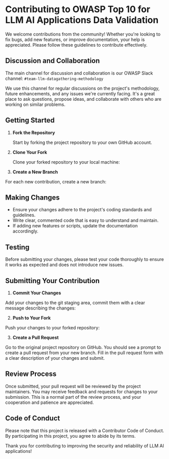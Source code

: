 # Contributing to OWASP Top 10 for LLM AI Applications Data Validation

We welcome contributions from the community! Whether you're looking to fix bugs, add new features, or improve documentation, your help is appreciated. Please follow these guidelines to contribute effectively.

## Discussion and Collaboration
The main channel for discussion and collaboration is our OWASP Slack channel: `#team-llm-datagathering-methodology`

We use this channel for regular discussions on the project's methodology, future enhancements, and any issues we're currently facing. It's a great place to ask questions, propose ideas, and collaborate with others who are working on similar problems.

## Getting Started

1. **Fork the Repository**

   Start by forking the project repository to your own GitHub account.

2. **Clone Your Fork**

   Clone your forked repository to your local machine:

3. **Create a New Branch**

For each new contribution, create a new branch:


## Making Changes

- Ensure your changes adhere to the project's coding standards and guidelines.
- Write clear, commented code that is easy to understand and maintain.
- If adding new features or scripts, update the documentation accordingly.

## Testing

Before submitting your changes, please test your code thoroughly to ensure it works as expected and does not introduce new issues.

## Submitting Your Contribution

1. **Commit Your Changes**

Add your changes to the git staging area, commit them with a clear message describing the changes:

2. **Push to Your Fork**

Push your changes to your forked repository:


3. **Create a Pull Request**

Go to the original project repository on GitHub. You should see a prompt to create a pull request from your new branch. Fill in the pull request form with a clear description of your changes and submit.

## Review Process

Once submitted, your pull request will be reviewed by the project maintainers. You may receive feedback and requests for changes to your submission. This is a normal part of the review process, and your cooperation and patience are appreciated.

## Code of Conduct

Please note that this project is released with a Contributor Code of Conduct. By participating in this project, you agree to abide by its terms.

Thank you for contributing to improving the security and reliability of LLM AI applications!
